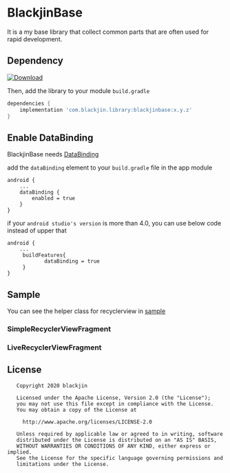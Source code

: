 # BlackjinBase

It is a my base library that collect common parts that are often used for rapid development.

## Dependency

[ ![Download](https://api.bintray.com/packages/dlwls5201/maven/blackjinbase/images/download.svg) ](https://bintray.com/dlwls5201/maven/blackjinbase/_latestVersion)

Then, add the library to your module `build.gradle`
```gradle
dependencies {
    implementation 'com.blackjin.library:blackjinbase:x.y.z'
}
```

## Enable DataBinding
BlackjinBase needs [DataBinding](https://developer.android.com/topic/libraries/data-binding)

add the `dataBinding` element to your `build.gradle` file in the app module

```
android {
    ...
    dataBinding {
        enabled = true
    }
}
```

if your `android studio's version` is more than 4.0, you can use below code instead of upper that
```
android {
    ...
     buildFeatures{
            dataBinding = true
     }
}
```

## Sample

You can see the helper class for recyclerview in [sample](https://github.com/dlwls5201/BlackjinBase/tree/master/blackjinbase/src/main/java/com/tistory/blackjinbase/sample)

### SimpleRecyclerViewFragment

### LiveRecyclerViewFragment


License
--------
```
   Copyright 2020 blackjin

   Licensed under the Apache License, Version 2.0 (the "License");
   you may not use this file except in compliance with the License.
   You may obtain a copy of the License at

     http://www.apache.org/licenses/LICENSE-2.0

   Unless required by applicable law or agreed to in writing, software
   distributed under the License is distributed on an "AS IS" BASIS,
   WITHOUT WARRANTIES OR CONDITIONS OF ANY KIND, either express or implied.
   See the License for the specific language governing permissions and
   limitations under the License.
```